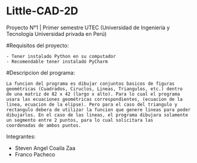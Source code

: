 # Little-CAD-2D
Proyecto N°1 | Primer semestre UTEC (Universidad de Ingeniería y Tecnología Universidad privada en Perú)

#Requisitos del proyecto:
```
- Tener instalado Python en su computador
- Recomendable tener instaladó PyCharm
```

#Descripcion del programa:
``` 
La funcion del programa es dibujar conjuntos basicos de figuras geométricas (Cuadrados, Ciruclos, Lineas, Triangulos, etc.) dentro
de una matriz de 82 x 42 (largo x alto). Para lo cual el programa usara las ecuaciones geométricas correspondientes, (ecuacion de la 
linea, ecuacion de la elipse). Pero para el caso del triangulo y rectangulo debera de utilizar la funcion que genere lineas para poder 
dibujarlos. En el caso de las lineas, el programa dibujara solamente un segmento entre 2 puntos, para lo cual solicitara las 
coordenadas de ambos puntos. 
```  

Integrantes:
- Steven Angel Coaila Zaa
- Franco Pacheco
